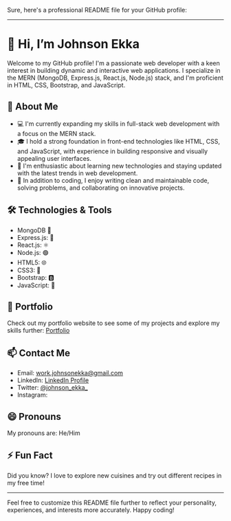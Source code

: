 Sure, here's a professional README file for your GitHub profile:

---

# 👋 Hi, I’m Johnson Ekka

Welcome to my GitHub profile! I'm a passionate web developer with a keen interest in building dynamic and interactive web applications. I specialize in the MERN (MongoDB, Express.js, React.js, Node.js) stack, and I'm proficient in HTML, CSS, Bootstrap, and JavaScript.

## 🌱 About Me

- 💻 I'm currently expanding my skills in full-stack web development with a focus on the MERN stack.
- 🎓 I hold a strong foundation in front-end technologies like HTML, CSS, and JavaScript, with experience in building responsive and visually appealing user interfaces.
- 🚀 I'm enthusiastic about learning new technologies and staying updated with the latest trends in web development.
- 📝 In addition to coding, I enjoy writing clean and maintainable code, solving problems, and collaborating on innovative projects.

## 🛠️ Technologies & Tools

- MongoDB 🍃
- Express.js: 🚀
- React.js: ⚛️
- Node.js: 🟢
- HTML5: 🌐
- CSS3: 🎨
- Bootstrap: 🅱️
- JavaScript: 🚀

## 💼 Portfolio

Check out my portfolio website to see some of my projects and explore my skills further: [Portfolio](https://example.com)

## 📫 Contact Me

- Email: work.johnsonekka@gmail.com
- LinkedIn: [LinkedIn Profile](https://www.linkedin.com/in/johnsonekka)
- Twitter: [@johnson_ekka_](https://twitter.com/johnson_ekka_)
- Instagram: 
## 😄 Pronouns

My pronouns are: He/Him

## ⚡ Fun Fact

Did you know? I love to explore new cuisines and try out different recipes in my free time!

---

Feel free to customize this README file further to reflect your personality, experiences, and interests more accurately. Happy coding!
